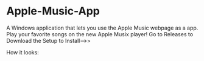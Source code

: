 # Apple-Music-App
A Windows application that lets you use the Apple Music webpage as a app. 
Play your favorite songs on the new Apple Musix player!
Go to Releases to Download the Setup to Install-->>

How it looks:

